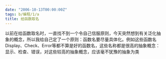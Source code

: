 ```yaml
---
date: "2006-10-13T00:00:00Z"
tags: b/编程/1/a
title: 给函数取名
---
```


以前在给函数取名时，一直找不到一个令自己信服原则，今天突然想到有关泛化抽象的概念，所以我给自己定了一个原则：函数名要尽量具体化。例如这些函数名Display、Check、Error等都不算是好的函数名，这些名称都是很高的抽象概念：显示、检查、错误，对这些较高的抽象概念，应该毫不犹豫的抽象为类
